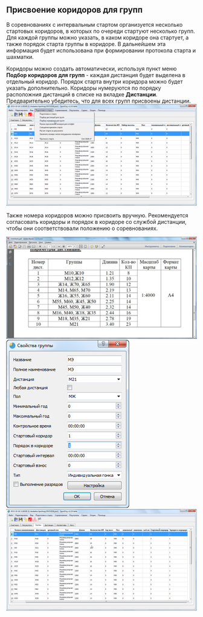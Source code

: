 ## Присвоение коридоров для групп

В соревнованиях с интервальным стартом организуется несколько стартовых коридоров, в которых по очереди стартуют несколько групп. 
Для каждой группы можно указать, в каком коридоре она стартует, а также порядок старта группы в коридоре.
В дальнейшем эта информация будет использована при формировании протокола старта и шахматки.

Коридоры можно создать автоматически, используя пункт меню **Подбор коридоров для групп** - каждая дистанция будет выделена в отдельный коридор. Порядок старта внутри коридора можно будет указать дополнительно.
Коридоры нумеруются по порядку расположния дистанций в списке на вкладке **Дистанции**. 
Предварительно убедитесь, что для всех групп присвоены дистанции.
![Screenshot](img/20.png)

Также номера коридоров можно присвоить вручную.
Рекомендуется согласовать коридоры и порядок в коридоре со службой дистанции, чтобы они соответствовали положению о соревнованиях.

![Screenshot](img/21.jpg)
![Screenshot](img/22.png)
![Screenshot](img/23.png)